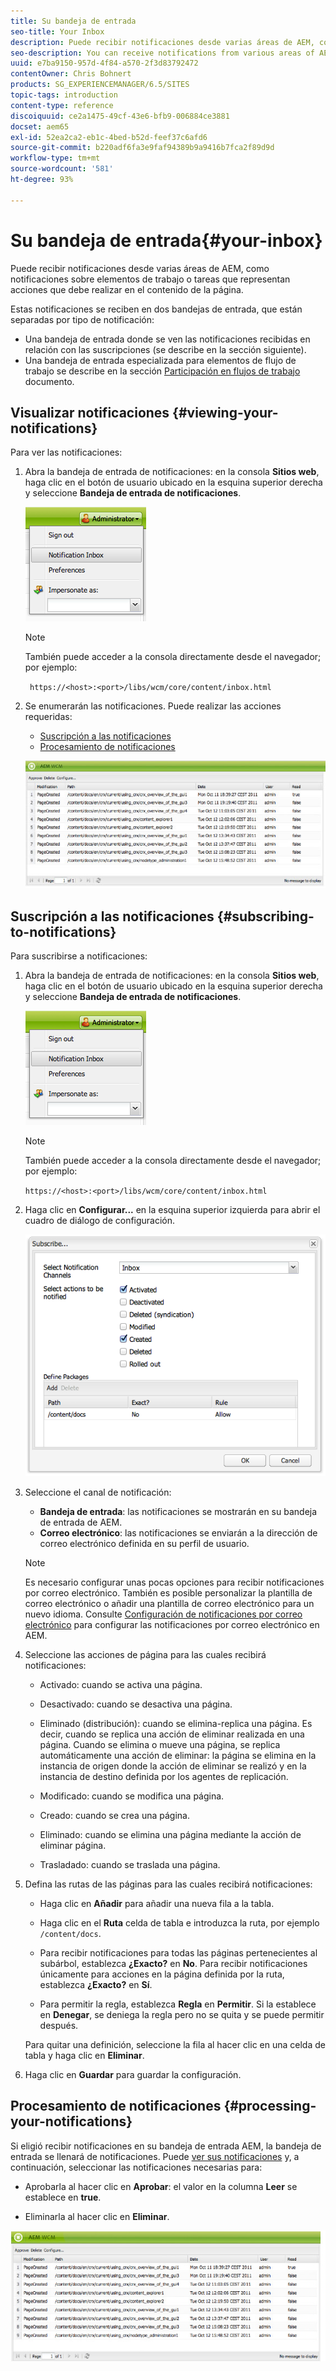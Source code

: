 ```yaml
---
title: Su bandeja de entrada
seo-title: Your Inbox
description: Puede recibir notificaciones desde varias áreas de AEM, como notificaciones sobre elementos de trabajo o tareas que representan acciones que debe realizar en el contenido de la página.
seo-description: You can receive notifications from various areas of AEM such as notification about work items or tasks that represent actions that you need to perform on page content.
uuid: e7ba9150-957d-4f84-a570-2f3d83792472
contentOwner: Chris Bohnert
products: SG_EXPERIENCEMANAGER/6.5/SITES
topic-tags: introduction
content-type: reference
discoiquuid: ce2a1475-49cf-43e6-bfb9-006884ce3881
docset: aem65
exl-id: 52ea2ca2-eb1c-4bed-b52d-feef37c6afd6
source-git-commit: b220adf6fa3e9faf94389b9a9416b7fca2f89d9d
workflow-type: tm+mt
source-wordcount: '581'
ht-degree: 93%

---
```


# Su bandeja de entrada{#your-inbox}

Puede recibir notificaciones desde varias áreas de AEM, como notificaciones sobre elementos de trabajo o tareas que representan acciones que debe realizar en el contenido de la página.

Estas notificaciones se reciben en dos bandejas de entrada, que están separadas por tipo de notificación:

* Una bandeja de entrada donde se ven las notificaciones recibidas en relación con las suscripciones (se describe en la sección siguiente).
* Una bandeja de entrada especializada para elementos de flujo de trabajo se describe en la sección [Participación en flujos de trabajo](/help/sites-classic-ui-authoring/classic-workflows-participating.md) documento.

## Visualizar notificaciones {#viewing-your-notifications}

Para ver las notificaciones:

1. Abra la bandeja de entrada de notificaciones: en la consola **Sitios web**, haga clic en el botón de usuario ubicado en la esquina superior derecha y seleccione **Bandeja de entrada de notificaciones**.

   ![screen_shot_2012-02-08at105226am](assets/screen_shot_2012-02-08at105226am.png)

   >[!NOTE]
   >
   >También puede acceder a la consola directamente desde el navegador; por ejemplo:
   >
   >
   >` https://<host>:<port>/libs/wcm/core/content/inbox.html`

1. Se enumerarán las notificaciones. Puede realizar las acciones requeridas:

   * [Suscripción a las notificaciones](#subscribing-to-notifications)
   * [Procesamiento de notificaciones](#processing-your-notifications)

   ![Chlimage_1-4](assets/chlimage_1-4.jpeg)

## Suscripción a las notificaciones {#subscribing-to-notifications}

Para suscribirse a notificaciones:

1. Abra la bandeja de entrada de notificaciones: en la consola **Sitios web**, haga clic en el botón de usuario ubicado en la esquina superior derecha y seleccione **Bandeja de entrada de notificaciones**.

   ![screen_shot_2012-02-08at105226am-1](assets/screen_shot_2012-02-08at105226am-1.png)

   >[!NOTE]
   >
   >También puede acceder a la consola directamente desde el navegador; por ejemplo:
   >
   >
   >`https://<host>:<port>/libs/wcm/core/content/inbox.html`

1. Haga clic en **Configurar...** en la esquina superior izquierda para abrir el cuadro de diálogo de configuración.

   ![screen_shot_2012-02-08at111056am](assets/screen_shot_2012-02-08at111056am.png)

1. Seleccione el canal de notificación:

   * **Bandeja de entrada**: las notificaciones se mostrarán en su bandeja de entrada de AEM.
   * **Correo electrónico**: las notificaciones se enviarán a la dirección de correo electrónico definida en su perfil de usuario.

   >[!NOTE]
   >
   >Es necesario configurar unas pocas opciones para recibir notificaciones por correo electrónico. También es posible personalizar la plantilla de correo electrónico o añadir una plantilla de correo electrónico para un nuevo idioma. Consulte [Configuración de notificaciones por correo electrónico](/help/sites-administering/notification.md#configuringemailnotification) para configurar las notificaciones por correo electrónico en AEM.

1. Seleccione las acciones de página para las cuales recibirá notificaciones:

   * Activado: cuando se activa una página.
   * Desactivado: cuando se desactiva una página.
   * Eliminado (distribución): cuando se elimina-replica una página. Es decir, cuando se replica una acción de eliminar realizada en una página.
Cuando se elimina o mueve una página, se replica automáticamente una acción de eliminar: la página se elimina en la instancia de origen donde la acción de eliminar se realizó y en la instancia de destino definida por los agentes de replicación.

   * Modificado: cuando se modifica una página.
   * Creado: cuando se crea una página.
   * Eliminado: cuando se elimina una página mediante la acción de eliminar página.
   * Trasladado: cuando se traslada una página.

1. Defina las rutas de las páginas para las cuales recibirá notificaciones:

   * Haga clic en **Añadir** para añadir una nueva fila a la tabla.
   * Haga clic en el **Ruta** celda de tabla e introduzca la ruta, por ejemplo `/content/docs`.

   * Para recibir notificaciones para todas las páginas pertenecientes al subárbol, establezca **¿Exacto?** en **No**.
Para recibir notificaciones únicamente para acciones en la página definida por la ruta, establezca **¿Exacto?** en **Sí**.

   * Para permitir la regla, establezca **Regla** en **Permitir**. Si la establece en **Denegar**, se deniega la regla pero no se quita y se puede permitir después.

   Para quitar una definición, seleccione la fila al hacer clic en una celda de tabla y haga clic en **Eliminar**.

1. Haga clic en **Guardar** para guardar la configuración.

## Procesamiento de notificaciones {#processing-your-notifications}

Si eligió recibir notificaciones en su bandeja de entrada AEM, la bandeja de entrada se llenará de notificaciones. Puede [ver sus notificaciones](#viewing-your-notifications) y, a continuación, seleccionar las notificaciones necesarias para:

* Aprobarla al hacer clic en **Aprobar**: el valor en la columna **Leer** se establece en **true**.

* Eliminarla al hacer clic en **Eliminar**.

![Chlimage_1-5](assets/chlimage_1-5.jpeg)
